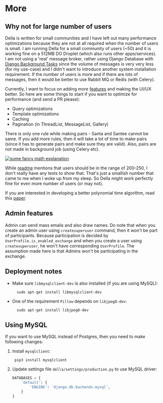# More

## Why not for large number of users

Della is written for small communities and I have left out many performance optimizations because they are not at all required when the number of users is small. I am running Della for a small community of users (~50) and it is working fine on a 512MB DO Droplet (which also runs other apps/services). I am not using a 'real' message broker, rather using Django Database with [Django Background Tasks](https://github.com/arteria/django-background-tasks) since the volume of messages is very very less (for my use-case) and I didn't want to introduce another system installation requirement. If the number of users is more and if there are lots of messages, then it would be better to use Rabbit MQ or Redis (with Celery).

Currently, I want to focus on adding more [features](README.md#to-do) and making the UI/UX better. So here are some things to start if you want to optimize for performance (and send a PR please):

 - Query optimizations
 - Template optimizations
 - Caching
 - Pagination (in ThreadList, MessageList, Gallery)

There is only one rule while making pairs - Santa and Santee cannot be same. If you add more rules, then it will take a lot of time to make pairs (since it has to generate pairs and make sure they are valid). Also, pairs are not made in background job (using Celery etc).

[![some fancy math explanation](https://img.youtube.com/vi/5kC5k5QBqcc/0.jpg)](https://www.youtube.com/watch?v=5kC5k5QBqcc)

While [readme](README.md) mentions that users should be in the range of 200-250, I don't really have any tests to show that. That's just a smallish number that came to me when I woke up from my sleep. So Della might work perfectly fine for even more number of users (or may not).

If you are interested in developing a better polynomial time algorithm, read this [paper](https://www.lix.polytechnique.fr/~liberti/sesan.pdf).

## Admin features

Admin can send mass emails and also draw names. Do note that when you create an admin user using `createsuperuser` command, then it won't be part of participants. Because participation is decided by `UserProfile.is_enabled_exchange` and when you create a user using `createsuperuser`, he won't have corresponding `UserProfile`. The assumption made here is that Admins won't be participating in the exchange.

## Deployment notes

- Make sure `libmysqlclient-dev` is also installed (if you are using MySQL):

        sudo apt-get install libmysqlclient-dev

- One of the requirement `Pillow` depends on `libjpeg8-dev`:
    
        sudo apt-get install libjpeg8-dev


## Using MySQL

If you want to use MySQL instead of Postgres, then you need to make following changes:

1. Install `mysqlclient`:

        pip3 install mysqlclient

2. Update settings file `della/settings/production.py` to use MySQL driver:

    ```python
    DATABASES = {
        'default': {
            'ENGINE': 'django.db.backends.mysql',
        }
    }
    ```

